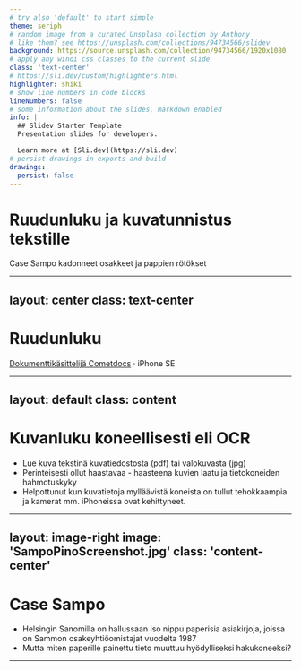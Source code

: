 ```yaml
---
# try also 'default' to start simple
theme: seriph
# random image from a curated Unsplash collection by Anthony
# like them? see https://unsplash.com/collections/94734566/slidev
background: https://source.unsplash.com/collection/94734566/1920x1080
# apply any windi css classes to the current slide
class: 'text-center'
# https://sli.dev/custom/highlighters.html
highlighter: shiki
# show line numbers in code blocks
lineNumbers: false
# some information about the slides, markdown enabled
info: |
  ## Slidev Starter Template
  Presentation slides for developers.

  Learn more at [Sli.dev](https://sli.dev)
# persist drawings in exports and build
drawings:
  persist: false
---
```


# Ruudunluku ja kuvatunnistus tekstille

Case Sampo kadonneet osakkeet ja pappien rötökset

<div class="abs-br m-6 flex gap-2">
  <a href="https://github.com/slidevjs/slidev" target="_blank" alt="GitHub"
    class="text-xl icon-btn opacity-50 !border-none !hover:text-white">
    <carbon-logo-github />
  </a>
</div>

<!--
Olemme esittelemässä ruudunlukusovellusta ja tekstin tunnistamista paperidokumenteista. Matala aloitustaso, paljon esimerkkejä.
-->

---
layout: center
class: text-center
---

# Ruudunluku

[Dokumenttikäsittelijä Cometdocs](cometdocs.com) · iPhone SE

<!--
1. IMPORTANT: Log in to Your Session 20 Minutes Before It Starts for Tech Check.
2. Be as Concrete and Practical as Possible
This is a training conference, and we need you to be as practical as possible. Your colleagues should leave your session having learned how to better investigate a story or use a new tool or technique. Your talk should focus on useful methods and strategies, with practical examples.
Do not use a lot of time talking about your story or yourself.
The biggest complaint we get on attendee surveys is that speakers talked about themselves instead of how they did their work.
Most sessions are 75 minutes long, and most speakers will have 10 to 15 minutes to speak. Your moderator will be in touch to discuss your presentation.
3. Talk About the Methods Used in Your Work:
If talking about a story, explain what kinds of sources you used. How did you find them?
What kind of data or documents did you use? How did you get them?
What was the breakthrough in investigating your story?
Did you work in a team or by yourself? If a team, how did you collaborate?
How did you solve your toughest challenges? How did you deal with security?
How did you produce, present and roll out the story for maximum impact?
What would you recommend to other journalists doing a similar project?
4. Speak Clearly, Use Slides and Media
Many in the audience speak English as a second language, so please speak clearly. Please also note that some sessions are being translated, and it is very important that our interpreters can hear you as clearly as possible. It’s also helpful to illustrate your key points with media such as photos and videos in a PDF, Powerpoint or similar presentation. Do not read your presentation. We prepared some PowerPoint templates which you can download and adapt for your own presentation.
5. Be Aware: Sessions Will Be Recorded and “On the Record”
This is a conference of journalists and what you say may be quoted and tweeted. All sessions except networking ones will be recorded and accessible for attendees on the Pathable platform exclusively for 6 months. After that time, the recordings will be uploaded to GIJN’s YouTube channel and available to the public.
6. Tipsheets & Presentations
It’s very helpful for the audience if you prepare a tipsheet. The most popular tipsheets are those that provide specific details: documents and data to get, websites to use, relevant stories and sources. You can download and use our tipsheet template to create your own.
-->

---
layout: default
class: content
---

# Kuvanluku koneellisesti eli OCR

- Lue kuva tekstinä kuvatiedostosta (pdf) tai valokuvasta (jpg)
- Perinteisesti ollut haastavaa - haasteena kuvien laatu ja tietokoneiden hahmotuskyky
- Helpottunut kun kuvatietoja mylläävistä koneista on tullut tehokkaampia ja kamerat mm. iPhoneissa ovat kehittyneet.

---
layout: image-right
image: 'SampoPinoScreenshot.jpg'
class: 'content-center'
---
# Case Sampo
- Helsingin Sanomilla on hallussaan iso
nippu paperisia asiakirjoja, joissa on
Sammon osakeyhtiöomistajat vuodelta
1987
- Mutta miten paperille painettu tieto
muuttuu hyödylliseksi hakukoneeksi?



<!-- Tähän slideen kuva paperipinosta -->
---

